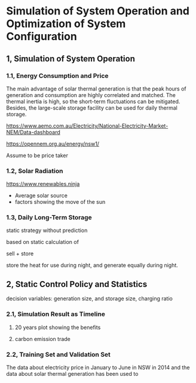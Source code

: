 
# Simulation of System Operation and Optimization of System Configuration

## 1, Simulation of System Operation

### 1.1, Energy Consumption and Price

The main advantage of solar thermal generation is that the peak hours of generation and consumption are highly correlated and matched. The thermal inertia is high, so the short-term fluctuations can be mitigated. Besides, the large-scale storage facility can be used for daily thermal storage.

<https://www.aemo.com.au/Electricity/National-Electricity-Market-NEM/Data-dashboard>

<https://opennem.org.au/energy/nsw1/>

Assume to be price taker

### 1.2, Solar Radiation

<https://www.renewables.ninja>

- Average solar source 
- factors showing the move of the sun

### 1.3, Daily Long-Term Storage

static strategy without prediction

based on static calculation of

sell + store

store the heat for use during night, and generate equally during night.

## 2, Static Control Policy and Statistics

decision variables: generation size, and storage size, charging ratio

### 2.1, Simulation Result as Timeline

1. 20 years plot showing the benefits

2. carbon emission trade

### 2.2, Training Set and Validation Set

The data about electricity price in January to June in NSW in 2014 and the data about solar thermal generation has been used to
